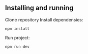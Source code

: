 ## Installing and running
Clone repository
Install dependensies:

```
npm install 
```

Run project:

```
npm run dev
```
